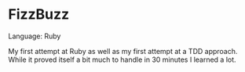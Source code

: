 # FizzBuzz

Language: Ruby 

My first attempt at Ruby as well as my first attempt at a TDD approach. While it proved itself a bit much to handle in 30 minutes I learned a lot.
